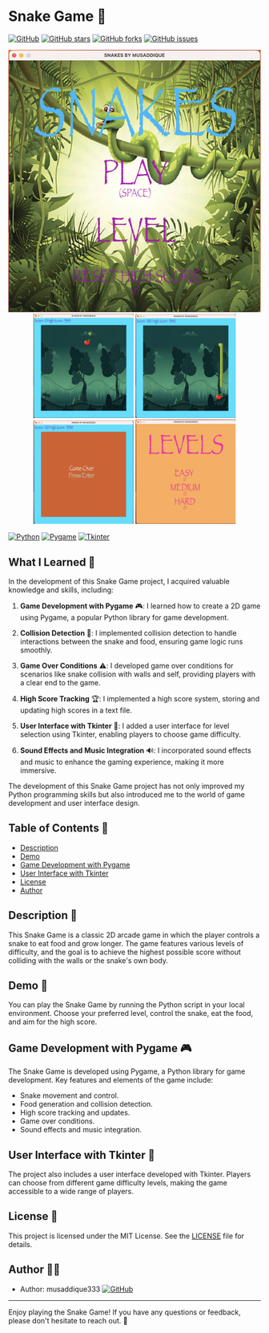 # Snake Game 🐍

[![GitHub](https://img.shields.io/github/license/yourusername/snake-game)](https://github.com/yourusername/snake-game/blob/main/LICENSE)
[![GitHub stars](https://img.shields.io/github/stars/yourusername/snake-game)](https://github.com/yourusername/snake-game/stargazers)
[![GitHub forks](https://img.shields.io/github/forks/yourusername/snake-game)](https://github.com/yourusername/snake-game/network)
[![GitHub issues](https://img.shields.io/github/issues/yourusername/snake-game)](https://github.com/yourusername/snake-game/issues)

<div align="center">
    <img src="./screenshots/screenshot1.png" alt="Snake Game Screenshot 1" width="600">
</div>

<div align="center">
    <img src="./screenshots/screenshot2.png" alt="Snake Game Screenshot 2" width="200">
    <img src="./screenshots/screenshot3.png" alt="Snake Game Screenshot 3" width="200">
    <img src="./screenshots/screenshot4.png" alt="Snake Game Screenshot 4" width="200">
    <img src="./screenshots/screenshot5.png" alt="Snake Game Screenshot 5" width="200">
</div>



[![Python](https://img.shields.io/badge/Python-3.7-blue)](https://www.python.org/)
[![Pygame](https://img.shields.io/badge/Pygame-2.0-yellow)](https://www.pygame.org/)
[![Tkinter](https://img.shields.io/badge/Tkinter-8.6-green)](https://docs.python.org/3/library/tkinter.html)

## What I Learned 🧠

In the development of this Snake Game project, I acquired valuable knowledge and skills, including:

1. **Game Development with Pygame** 🎮: I learned how to create a 2D game using Pygame, a popular Python library for game development.

2. **Collision Detection** 🚧: I implemented collision detection to handle interactions between the snake and food, ensuring game logic runs smoothly.

3. **Game Over Conditions** ⚠️: I developed game over conditions for scenarios like snake collision with walls and self, providing players with a clear end to the game.

4. **High Score Tracking** 🏆: I implemented a high score system, storing and updating high scores in a text file.

5. **User Interface with Tkinter** 💼: I added a user interface for level selection using Tkinter, enabling players to choose game difficulty.

6. **Sound Effects and Music Integration** 🔊: I incorporated sound effects and music to enhance the gaming experience, making it more immersive.

The development of this Snake Game project has not only improved my Python programming skills but also introduced me to the world of game development and user interface design.

## Table of Contents 📜
- [Description](#description)
- [Demo](#demo)
- [Game Development with Pygame](#game-development-with-pygame)
- [User Interface with Tkinter](#user-interface-with-tkinter)
- [License](#license)
- [Author](#author)

## Description 📝
This Snake Game is a classic 2D arcade game in which the player controls a snake to eat food and grow longer. The game features various levels of difficulty, and the goal is to achieve the highest possible score without colliding with the walls or the snake's own body.

## Demo 🚀
You can play the Snake Game by running the Python script in your local environment. Choose your preferred level, control the snake, eat the food, and aim for the high score.

## Game Development with Pygame 🎮
The Snake Game is developed using Pygame, a Python library for game development. Key features and elements of the game include:
- Snake movement and control.
- Food generation and collision detection.
- High score tracking and updates.
- Game over conditions.
- Sound effects and music integration.

## User Interface with Tkinter 💼
The project also includes a user interface developed with Tkinter. Players can choose from different game difficulty levels, making the game accessible to a wide range of players.

## License 📜
This project is licensed under the MIT License. See the [LICENSE](LICENSE) file for details.

## Author 👨‍💻
- Author: musaddique333 [![GitHub](https://img.shields.io/badge/GitHub-musaddique333-brightgreen)](https://github.com/musaddique333)

---

Enjoy playing the Snake Game! If you have any questions or feedback, please don't hesitate to reach out. 🐍
